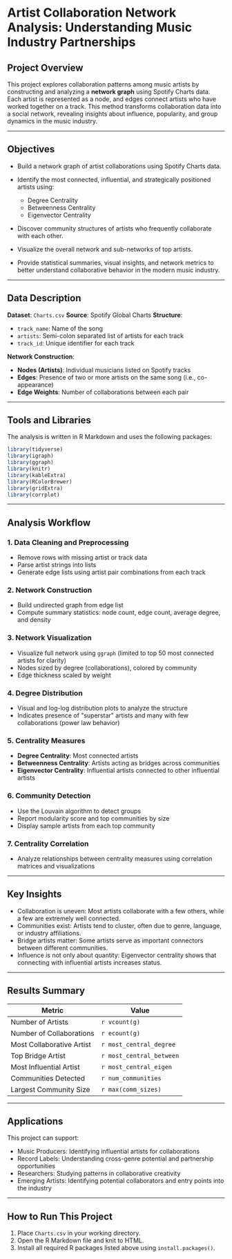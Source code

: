 # Artist Collaboration Network Analysis: Understanding Music Industry Partnerships

## Project Overview

This project explores collaboration patterns among music artists by constructing and analyzing a **network graph** using Spotify Charts data. Each artist is represented as a node, and edges connect artists who have worked together on a track. This method transforms collaboration data into a social network, revealing insights about influence, popularity, and group dynamics in the music industry.

---

## Objectives

* Build a network graph of artist collaborations using Spotify Charts data.
* Identify the most connected, influential, and strategically positioned artists using:

  * Degree Centrality
  * Betweenness Centrality
  * Eigenvector Centrality
* Discover community structures of artists who frequently collaborate with each other.
* Visualize the overall network and sub-networks of top artists.
* Provide statistical summaries, visual insights, and network metrics to better understand collaborative behavior in the modern music industry.

---

## Data Description

**Dataset**: `Charts.csv`
**Source**: Spotify Global Charts
**Structure**:

* `track_name`: Name of the song
* `artists`: Semi-colon separated list of artists for each track
* `track_id`: Unique identifier for each track

**Network Construction**:

* **Nodes (Artists)**: Individual musicians listed on Spotify tracks
* **Edges**: Presence of two or more artists on the same song (i.e., co-appearance)
* **Edge Weights**: Number of collaborations between each pair

---

## Tools and Libraries

The analysis is written in R Markdown and uses the following packages:

```r
library(tidyverse)
library(igraph)
library(ggraph)
library(knitr)
library(kableExtra)
library(RColorBrewer)
library(gridExtra)
library(corrplot)
```

---

## Analysis Workflow

### 1. Data Cleaning and Preprocessing

* Remove rows with missing artist or track data
* Parse artist strings into lists
* Generate edge lists using artist pair combinations from each track

### 2. Network Construction

* Build undirected graph from edge list
* Compute summary statistics: node count, edge count, average degree, and density

### 3. Network Visualization

* Visualize full network using `ggraph` (limited to top 50 most connected artists for clarity)
* Nodes sized by degree (collaborations), colored by community
* Edge thickness scaled by weight

### 4. Degree Distribution

* Visual and log-log distribution plots to analyze the structure
* Indicates presence of "superstar" artists and many with few collaborations (power law behavior)

### 5. Centrality Measures

* **Degree Centrality**: Most connected artists
* **Betweenness Centrality**: Artists acting as bridges across communities
* **Eigenvector Centrality**: Influential artists connected to other influential artists

### 6. Community Detection

* Use the Louvain algorithm to detect groups
* Report modularity score and top communities by size
* Display sample artists from each top community

### 7. Centrality Correlation

* Analyze relationships between centrality measures using correlation matrices and visualizations

---

## Key Insights

* Collaboration is uneven: Most artists collaborate with a few others, while a few are extremely well connected.
* Communities exist: Artists tend to cluster, often due to genre, language, or industry affiliations.
* Bridge artists matter: Some artists serve as important connectors between different communities.
* Influence is not only about quantity: Eigenvector centrality shows that connecting with influential artists increases status.

---

## Results Summary

| Metric                    | Value                    |
| ------------------------- | ------------------------ |
| Number of Artists         | `r vcount(g)`            |
| Number of Collaborations  | `r ecount(g)`            |
| Most Collaborative Artist | `r most_central_degree`  |
| Top Bridge Artist         | `r most_central_between` |
| Most Influential Artist   | `r most_central_eigen`   |
| Communities Detected      | `r num_communities`      |
| Largest Community Size    | `r max(comm_sizes)`      |

---

## Applications

This project can support:

* Music Producers: Identifying influential artists for collaborations
* Record Labels: Understanding cross-genre potential and partnership opportunities
* Researchers: Studying patterns in collaborative creativity
* Emerging Artists: Identifying potential collaborators and entry points into the industry

---

## How to Run This Project

1. Place `Charts.csv` in your working directory.
2. Open the R Markdown file and knit to HTML.
3. Install all required R packages listed above using `install.packages()`.
